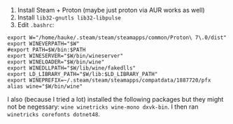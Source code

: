 1. Install Steam + Proton (maybe just proton via AUR works as well)
2. Install `lib32-gnutls lib32-libpulse`
3. Edit `.bashrc`:
```
export W="/home/hauke/.steam/steam/steamapps/common/Proton\ 7\.0/dist"
export WINEVERPATH="$W"
#export PATH=$W/bin:$PATH
export WINESERVER="$W/bin/wineserver"
export WINELOADER="$W/bin/wine"
export WINEDLLPATH="$W/lib/wine/fakedlls"
export LD_LIBRARY_PATH="$W/lib:$LD_LIBRARY_PATH"
export WINEPREFIX=~/.steam/steam/steamapps/compatdata/1887720/pfx
alias wine="$W/bin/wine"
```

I also (because I tried a lot) installed the following packages but they might not be negessary: `wine winetricks wine-mono dxvk-bin`.
I then ran `winetricks corefonts dotnet48`.
